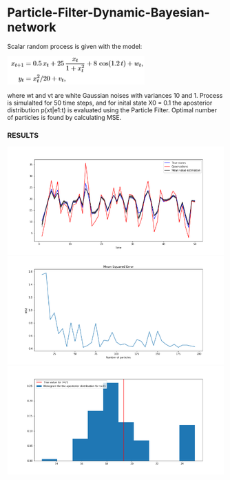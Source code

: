 # Particle-Filter-Dynamic-Bayesian-network
Scalar random process is given with the model:

![Model](https://github.com/Artificial-Intelligence-kosta/Particle-Filter-Dynamic-Bayesian-network/blob/master/Process.png)

where wt and vt are white Gaussian noises with variances 10 and 1.
Process is simulalted for 50 time steps, and for inital state X0 = 0.1 the aposterior distribution p(xt|e1:t) is evaluated using the Particle Filter. Optimal number of particles is found by calculating MSE.
### RESULTS
![results](https://github.com/Artificial-Intelligence-kosta/Particle-Filter-Dynamic-Bayesian-network/blob/master/plots/Results.png)
![MSE](https://github.com/Artificial-Intelligence-kosta/Particle-Filter-Dynamic-Bayesian-network/blob/master/plots/MSE.png)
![histogram](https://github.com/Artificial-Intelligence-kosta/Particle-Filter-Dynamic-Bayesian-network/blob/master/plots/Histogram.png)
